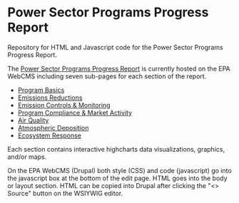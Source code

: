 # Power Sector Programs Progress Report
Repository for HTML and Javascript code for the Power Sector Programs Progress Report.

The [Power Sector Programs Progress Report](https://www.epa.gov/power-sector/progress-report) is currently hosted on the EPA WebCMS including seven sub-pages for each section of the report.
* [Program Basics](https://www.epa.gov/power-sector/progress-report-program-basics)
* [Emissions Reductions](https://www.epa.gov/power-sector/progress-report-emissions-reductions)
* [Emission Controls & Monitoring](https://www.epa.gov/power-sector/progress-report-emission-controls-and-monitoring)
* [Program Compliance & Market Activity](https://www.epa.gov/power-sector/progress-report-emission-controls-and-monitoring)
* [Air Quality](https://www.epa.gov/power-sector/progress-report-air-quality)
* [Atmospheric Deposition](https://www.epa.gov/power-sector/progress-report-atmospheric-deposition)
* [Ecosystem Response](https://www.epa.gov/power-sector/progress-report-ecosystem-response)

Each section contains interactive highcharts data visualizations, graphics, and/or maps.

On the EPA WebCMS (Drupal) both style (CSS) and code (javascript) go into the javascript box at the bottom of the edit page. HTML goes into the body or layout section. HTML can be copied into Drupal after clicking the "<> Source" button on the WSIYWIG editor.

